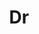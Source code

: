 ---
layout: person
given: Ulrike
family: Tillmann
department: Isaac Newton Institute for Mathematical Sciences
title: Dr
job_title: Director
crsid: ut213
image: /assets/uploads/Tillman_Ulrike.jpeg
webpage: https://www.newton.ac.uk/about/prof-ulrike-tillmann/
biography: 'Ulrike Tillmann is a mathematician who has worked in topology, K-theory,
  and non-commutative geometry. Her well-known work on moduli spaces has been motivated
  by problems in quantum physics and string theory, while some of her recent work
  in applied topology addresses challenges in data science.


  Born in Germany, Tillmann attended her local grammar school. With the help of a
  Wien Scholarship she studied at Brandeis University and later received her PhD from
  Stanford University.  Following a post-doctoral position in Cambridge she spent
  most of her career in Oxford and Merton College. Currently she is the Rothschild
  & Sons Professor in Cambridge, Director of the Isaac Newton Institute,  President
  of the London Mathematical Society (LMS), and Vice-President of the International
  Mathematical Union (IMU).


  For her outstanding research Tillmann was awarded the Whitehead Prize by the LMS
  in 2004, the Bessel–Humboldt Forschungs Preis in 2008, elected an inaugural Fellow
  of the American Mathematical Society in 2012 and a Member of the Leopoldina in 2017.
  She has been a Fellow of the Alan Turing Institute since its establishment in 2015,
  and currently she serves on scientific boards of several international  institutions,
  including  the Austrian Science Foundation (FWF).


  A former member of  Council of the Royal Society 2017-20 during which time she also
  served as interim Vice-President, she has chaired the Royal Society''s Education
  Committee since 2020.'
name: Ulrike Tillmann
---